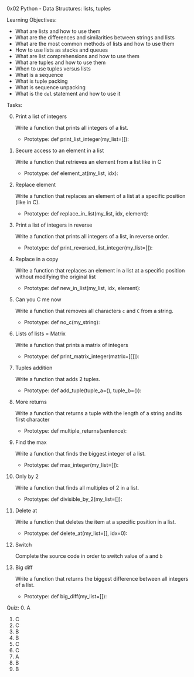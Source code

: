 0x02 Python - Data Structures: lists, tuples

Learning Objectives:

* What are lists and how to use them
* What are the differences and similarities between strings and lists
* What are the most common methods of lists and how to use them
* How to use lists as stacks and queues
* What are list comprehensions and how to use them
* What are tuples and how to use them
* When to use tuples versus lists
* What is a sequence
* What is tuple packing
* What is sequence unpacking
* What is the `del` statement and how to use it


Tasks:

0. Print a list of integers

    Write a function that prints all integers of a list.
    * Prototype: def print_list_integer(my_list=[]):

1. Secure access to an element in a list

    Write a function that retrieves an element from a list like in C
    * Prototype: def element_at(my_list, idx):

2. Replace element

    Write a function that replaces an element of a list at a specific position (like in C).
    * Prototype: def replace_in_list(my_list, idx, element):

3. Print a list of integers in reverse

    Write a function that prints all integers of a list, in reverse order.
    * Prototype: def print_reversed_list_integer(my_list=[]):

4. Replace in a copy

    Write a function that replaces an element in a list at a specific position
    without modifying the original list
    * Prototype: def new_in_list(my_list, idx, element):

5. Can you C me now

    Write a function that removes all characters `c` and `C` from a string.
    * Prototype: def no_c(my_string):

6. Lists of lists = Matrix

    Write a function that prints a matrix of integers
    * Prototype: def print_matrix_integer(matrix=[[]]):

7. Tuples addition

    Write a function that adds 2 tuples.
    * Prototype: def add_tuple(tuple_a=(), tuple_b=()):

8. More returns

    Write a function that returns a tuple with the length of a string and 
    its first character
    * Prototype: def multiple_returns(sentence):

9. Find the max

    Write a function that finds the biggest integer of a list.
    * Prototype: def max_integer(my_list=[]):

10. Only by 2

    Write a function that finds all multiples of 2 in a list.
    * Prototype: def divisible_by_2(my_list=[]):

11. Delete at

    Write a function that deletes the item at a specific position in a list.
    * Prototype: def delete_at(my_list=[], idx=0):

12. Switch

    Complete the source code in order to switch value of `a` and `b`

13. Big diff

    Write a function that returns the biggest difference between all integers
    of a list.
    * Prototype: def big_diff(my_list=[]):



Quiz:
0. A
1. C
2. C
3. B
4. B
5. C
6. C
7. A
8. B
9. B